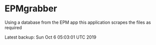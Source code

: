 # EPMgrabber
Using a database from the EPM app this application scrapes the files as required


Latest backup: Sun Oct 6 05:03:01 UTC 2019
